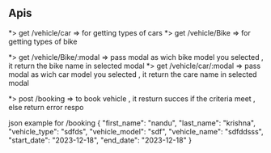 

  Apis
---------

*> get /vehicle/car  => for getting types of cars
*> get /vehicle/Bike  => for getting types of bike

*> get /vehicle/Bike/:modal  => pass modal as wich bike model you selected , it return the bike name in selected modal
*> get /vehicle/car/:modal  => pass modal as wich car model you selected , it return the care name in selected modal

*> post /booking  => to book vehicle , it resturn succes if the criteria meet , else return error respo

json example for /booking
{
  "first_name": "nandu",
  "last_name": "krishna",
  "vehicle_type": "sdfds",
  "vehicle_model": "sdf",
  "vehicle_name": "sdfddsss",
  "start_date": "2023-12-18",
  "end_date": "2023-12-18"
}
